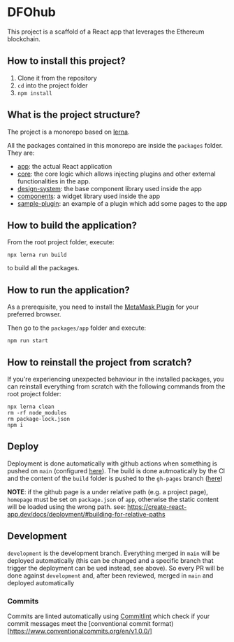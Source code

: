 # DFOhub

This project is a scaffold of a React app that leverages the Ethereum blockchain.

## How to install this project?

1. Clone it from the repository
2. `cd` into the project folder
3. `npm install`

## What is the project structure?

The project is a monorepo based on [lerna](https://lerna.js.org/).

All the packages contained in this monorepo are inside the `packages` folder.
They are:

- [app](#): the actual React application
- [core](core): the core logic which allows injecting plugins and other external functionalities in the app.
- [design-system](design): the base component library used inside the app
- [components](components): a widget library used inside the app
- [sample-plugin](plugins): an example of a plugin which add some pages to the app

## How to build the application?

From the root project folder, execute:

```shell script
npx lerna run build
```

to build all the packages.

## How to run the application?

As a prerequisite, you need to install the [MetaMask Plugin](https://metamask.io/download.html) for your preferred browser.

Then go to the `packages/app` folder and execute:

```shell script
npm run start
```

## How to reinstall the project from scratch?

If you're experiencing unexpected behaviour in the installed packages, you can reinstall everything from scratch with the following commands from the root project folder:

```shell script
npx lerna clean
rm -rf node_modules
rm package-lock.json
npm i
```

## Deploy

Deployment is done automatically with github actions when something is pushed on `main` (configured [here](https://github.com/b-u-i-d-l/js-framework/blob/main/.github/workflows/build-and-deploy.yml#L6)).
The build is done autmoatically by the CI and the content of the `build` folder is pushed to the `gh-pages` branch ([here](https://github.com/b-u-i-d-l/js-framework/blob/main/.github/workflows/build-and-deploy.yml#L26))

**NOTE**: if the github page is a under relative path (e.g. a project page), `homepage` must be set on `package.json` of `app`, otherwise the static content will be loaded using the wrong path. see: https://create-react-app.dev/docs/deployment/#building-for-relative-paths

## Development

`development` is the development branch. Everything merged in `main` will be deployed automatically (this can be changed and a specific branch that trigger the deployment can be ued instead, see above). So every PR will be done against `development` and, after been reviewed, merged in `main` and deployed automatically

### Commits

Commits are linted automatically using [Commitlint](https://commitlint.js.org/) which check if your commit messages meet the [conventional commit format)[https://www.conventionalcommits.org/en/v1.0.0/]
